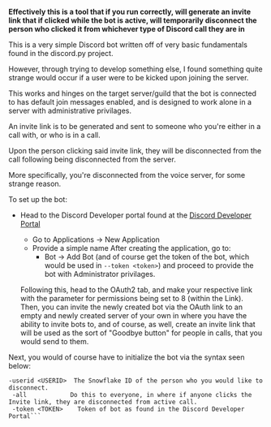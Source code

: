 __Effectively this is a tool that if you run correctly, will generate an invite link that if clicked while the bot is active, will temporarily disconnect the person who clicked it from whichever type of Discord call they are in__


This is a very simple Discord bot written off of very basic fundamentals found in the discord.py project.


However, through trying to develop something else, I found something quite strange would occur if a user were to be kicked upon joining the server.


This works and hinges on the target server/guild that the bot is connected to has default join messages enabled, and is designed to work alone in a server with administrative privilages.

An invite link is to be generated and sent to someone who you're either in a call with, or who is in a call.

Upon the person clicking said invite link, they will be disconnected from the call following being disconnected from the server.


More specifically, you're disconnected from the voice server, for some strange reason.


To set up the bot:
* Head to the Discord Developer portal found at the [Discord Developer Portal](https://discord.com/developers/applications)
  * Go to Applications -> New Application
  * Provide a simple name
  After creating the application, go to:
    * Bot -> Add Bot (and of course get the token of the bot, which would be used in `--token <token>`)
    and proceed to provide the bot with Administrator privilages.
    
  Following this, head to the OAuth2 tab, and make your respective link with the parameter for permissions being set to 8 (within the Link).
  Then, you can invite the newly created bot via the OAuth link to an empty and newly created server of your own in where you have the ability to invite bots to, and of course, as well,
  create an invite link that will be used as the sort of "Goodbye button" for people in calls, that you would send to them.
  
  
 Next, you would of course have to initialize the bot via the syntax seen below:
 ```  
 -userid <USERID>  The Snowflake ID of the person who you would like to disconnect.
  -all            Do this to everyone, in where if anyone clicks the Invite link, they are disconnected from active call.
  -token <TOKEN>    Token of bot as found in the Discord Developer Portal```
